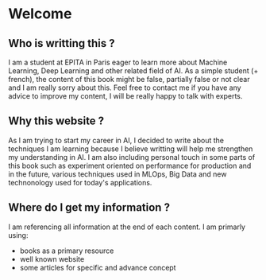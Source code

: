 # Welcome

## Who is writting this ?

I am a student at EPITA in Paris eager to learn more about Machine Learning, Deep Learning and other related field of AI.
As a simple student (+ french), the content of this book might be false, partially false or not clear and I am really sorry about this.
Feel free to contact me if you have any advice to improve my content, I will be really happy to talk with experts.

## Why this website ?

As I am trying to start my career in AI, I decided to write about the techniques I am learning because I believe writting will help me strengthen my understanding in AI.
I am also including personal touch in some parts of this book such as experiment oriented on performance for production and in the future, various techniques used in MLOps, Big Data and new technonology used for today's applications.

## Where do I get my information ?

I am referencing all information at the end of each content.
I am primarly using:
- books as a primary resource
- well known website
- some articles for specific and advance concept

```{tableofcontents}
```